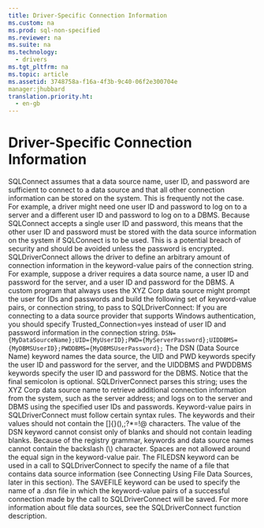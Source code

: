 ```yaml
---
title: Driver-Specific Connection Information
ms.custom: na
ms.prod: sql-non-specified
ms.reviewer: na
ms.suite: na
ms.technology: 
  - drivers
ms.tgt_pltfrm: na
ms.topic: article
ms.assetid: 3748758a-f16a-4f3b-9c40-06f2e300704e
manager:jhubbard
translation.priority.ht: 
  - en-gb
---
```

# Driver-Specific Connection Information
<?xml version="1.0" encoding="utf-8"?>
<developerReferenceWithoutSyntaxDocument xmlns="http://ddue.schemas.microsoft.com/authoring/2003/5" xmlns:xlink="http://www.w3.org/1999/xlink" xmlns:xsi="http://www.w3.org/2001/XMLSchema-instance" xsi:schemaLocation="http://ddue.schemas.microsoft.com/authoring/2003/5 http://dduestorage.blob.core.windows.net/ddueschema/developer.xsd">
  <introduction>
    <para>
      <legacyBold>SQLConnect</legacyBold> assumes that a data source name, user ID, and password are sufficient to connect to a data source and that all other connection information can be stored on the system. This is frequently not the case. For example, a driver might need one user ID and password to log on to a server and a different user ID and password to log on to a DBMS. Because <legacyBold>SQLConnect</legacyBold> accepts a single user ID and password, this means that the other user ID and password must be stored with the data source information on the system if <legacyBold>SQLConnect</legacyBold> is to be used. This is a potential breach of security and should be avoided unless the password is encrypted.</para>
    <para>
      <legacyBold>SQLDriverConnect</legacyBold> allows the driver to define an arbitrary amount of connection information in the keyword-value pairs of the connection string. For example, suppose a driver requires a data source name, a user ID and password for the server, and a user ID and password for the DBMS. A custom program that always uses the XYZ Corp data source might prompt the user for IDs and passwords and build the following set of keyword-value pairs, or <legacyItalic>connection string,</legacyItalic> to pass to <legacyBold>SQLDriverConnect</legacyBold>:</para>
    <alert class="note">
      <para>If you are connecting to a data source provider that supports Windows authentication, you should specify <codeInline>Trusted_Connection=yes</codeInline> instead of user ID and password information in the connection string.</para>
    </alert>
    <code>DSN={MyDataSourceName};UID={MyUserID};PWD={MyServerPassword};UIDDBMS={MyDBMSUserID};PWDDBMS={MyDBMSUserPassword};</code>
    <para>The <legacyBold>DSN</legacyBold> (Data Source Name) keyword names the data source, the <legacyBold>UID</legacyBold> and <legacyBold>PWD</legacyBold> keywords specify the user ID and password for the server, and the <legacyBold>UIDDBMS</legacyBold> and <legacyBold>PWDDBMS</legacyBold> keywords specify the user ID and password for the DBMS. Notice that the final semicolon is optional. <legacyBold>SQLDriverConnect</legacyBold> parses this string; uses the XYZ Corp data source name to retrieve additional connection information from the system, such as the server address; and logs on to the server and DBMS using the specified user IDs and passwords.</para>
    <para>Keyword-value pairs in <legacyBold>SQLDriverConnect</legacyBold> must follow certain syntax rules. The keywords and their values should not contain the <legacyBold>[]{}(),;?*=!@</legacyBold> characters. The value of the <legacyBold>DSN</legacyBold> keyword cannot consist only of blanks and should not contain leading blanks. Because of the registry grammar, keywords and data source names cannot contain the backslash (\) character. Spaces are not allowed around the equal sign in the keyword-value pair.</para>
    <para>The <legacyBold>FILEDSN</legacyBold> keyword can be used in a call to <legacyBold>SQLDriverConnect</legacyBold> to specify the name of a file that contains data source information (see <legacyLink xlink:href="3003f8c2-8be6-41cc-8d9c-612e9bd0f3ae">Connecting Using File Data Sources</legacyLink>, later in this section). The <legacyBold>SAVEFILE</legacyBold> keyword can be used to specify the name of a .dsn file in which the keyword-value pairs of a successful connection made by the call to <legacyBold>SQLDriverConnect</legacyBold> will be saved. For more information about file data sources, see the <legacyLink xlink:href="e299be1d-5c74-4ede-b6a3-430eb189134f">SQLDriverConnect</legacyLink> function description.</para>
  </introduction>
  <relatedTopics />
</developerReferenceWithoutSyntaxDocument>